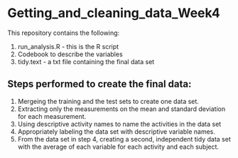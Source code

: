 # Getting_and_cleaning_data_Week4

This repository contains the following: 
1. run_analysis.R - this is the R script
2. Codebook to describe the variables 
3. tidy.text - a txt file containing the final data set

## Steps performed to create the final data:

 1. Mergeing the training and the test sets to create one data set.
 2. Extracting only the measurements on the mean and standard deviation for each measurement. 
 3. Using descriptive activity names to name the activities in the data set
 4. Appropriately labeling the data set with descriptive variable names. 
 5. From the data set in step 4, creating a second, independent tidy data set with the average of each variable for each activity and each subject.
